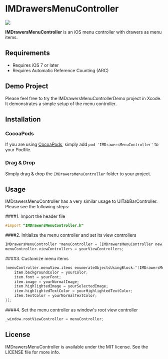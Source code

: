 # IMDrawersMenuController

<img src="http://res.cloudinary.com/foosh/image/upload/v1469638571/drawers_menu_controller_ufhp5q.gif"/>

<b>IMDrawersMenuController</b> is an iOS menu controller with drawers as menu items.

## Requirements

- Requires iOS 7 or later
- Requires Automatic Reference Counting (ARC)

## Demo Project

Please feel free to try the IMDrawersMenuControllerDemo project in Xcode. It demonstrates a simple setup of the menu controller.

## Installation

### CocoaPods
If you are using [CocoaPods](http://www.cocoapods.org), simply add `pod 'IMDrawersMenuController'` to your Podfile.

### Drag & Drop
Simply drag & drop the `IMDrawersMenuController` folder to your project.

## Usage

IMDrawersMenuController has a very similar usage to UITabBarController. Please see the following steps:

####1. Import the header file

```objective-c
#import "IMDrawersMenuController.h"
```

####2. Initialize the menu controller and set its view controllers

```objective-c
IMDrawersMenuController *menuController = [IMDrawersMenuController new];
menuController.viewControllers = yourViewControllers;
```

####3. Customize menu items

```objective-c
[menuController.menuView.items enumerateObjectsUsingBlock:^(IMDrawersMenuItem *item, NSUInteger idx, BOOL *stop) {
    item.backgroundColor = yourColor;
    item.font = yourFont;
    item.image = yourNormalImage;
    item.highlightedImage = yourSelectedImage;
    item.highlightedTextColor = yourHighlightedTextColor;
    item.textColor = yourNormalTextColor;
}];
```

####4. Set the menu controller as window's root view controller

```objective-c
_window.rootViewController = menuController;
```

## License

IMDrawersMenuController is available under the MIT license. See the LICENSE file for more info.
